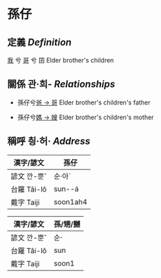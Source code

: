 # 孫仔
## 定義 _Definition_
[我](member1.md) 兮 [哥](member4.md) 兮 囝 Elder brother's children

## 關係 관·희- _Relationships_

- 孫仔兮[爸 → 哥](member4.md) Elder brother's children's father

- 孫仔兮[媽 → 嫂](member21.md) Elder brother's children's mother



## 稱呼 칑·허· _Address_

漢字/諺文 | 孫仔
--- | ---
諺文 깐-뿐ˆ | 순·아ˊ
台羅 Tâi-lô | sun--á
戴字 Taiji | soon1ah4


漢字/諺文 | 孫/甥/嬲
--- | ---
諺文 깐-뿐ˆ | 순·
台羅 Tâi-lô | sun
戴字 Taiji | soon1


